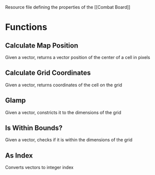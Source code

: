 Resource file defining the properties of the [[Combat Board]]

# Functions

## Calculate Map Position
Given a vector, returns a vector position of the center of a cell in pixels
## Calculate Grid Coordinates
Given a vector, returns coordinates of the cell on the grid
## Glamp
Given a vector, constricts it to the dimensions of the grid
## Is Within Bounds?
Given a vector, checks if it is within the dimensions of the grid
## As Index
Converts vectors to integer index